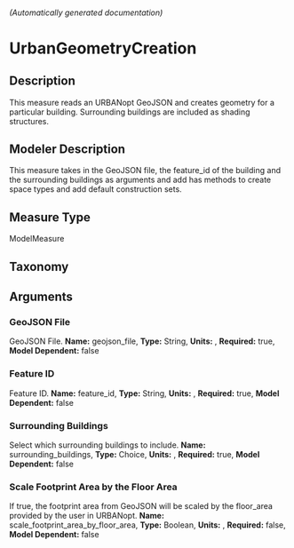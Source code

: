 

###### (Automatically generated documentation)

# UrbanGeometryCreation

## Description
This measure reads an URBANopt GeoJSON and creates geometry for a particular building.  Surrounding buildings are included as shading structures.

## Modeler Description
This measure takes in the GeoJSON file, the feature_id of the building and the surrounding buildings as arguments and add has methods to create space types and add default construction sets.

## Measure Type
ModelMeasure

## Taxonomy


## Arguments


### GeoJSON File
GeoJSON File.
**Name:** geojson_file,
**Type:** String,
**Units:** ,
**Required:** true,
**Model Dependent:** false

### Feature ID
Feature ID.
**Name:** feature_id,
**Type:** String,
**Units:** ,
**Required:** true,
**Model Dependent:** false

### Surrounding Buildings
Select which surrounding buildings to include.
**Name:** surrounding_buildings,
**Type:** Choice,
**Units:** ,
**Required:** true,
**Model Dependent:** false

### Scale Footprint Area by the Floor Area
If true, the footprint area from GeoJSON will be scaled by the floor_area provided by the user in URBANopt.
**Name:** scale_footprint_area_by_floor_area,
**Type:** Boolean,
**Units:** ,
**Required:** false,
**Model Dependent:** false




